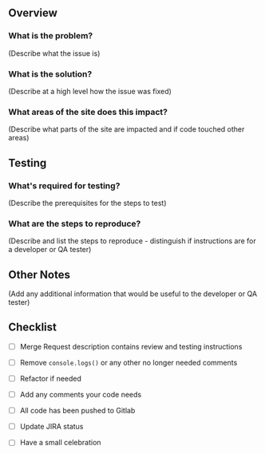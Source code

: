 ## Overview
### What is the problem?
(Describe what the issue is)

### What is the solution?
(Describe at a high level how the issue was fixed)

### What areas of the site does this impact?
(Describe what parts of the site are impacted and if code touched other areas)

## Testing
### What's required for testing?
(Describe the prerequisites for the steps to test)

### What are the steps to reproduce?
(Describe and list the steps to reproduce - distinguish if instructions are for a developer or QA tester)

## Other Notes
(Add any additional information that would be useful to the developer or QA tester)

## Checklist
- [ ] Merge Request description contains review and testing instructions

- [ ] Remove `console.logs()` or any other no longer needed comments

- [ ] Refactor if needed

- [ ] Add any comments your code needs

- [ ] All code has been pushed to Gitlab

- [ ] Update JIRA status

- [ ] Have a small celebration 